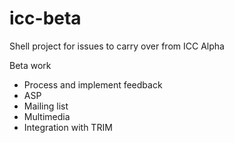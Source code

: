 icc-beta
========

Shell project for issues to carry over from ICC Alpha


Beta work
- Process and implement feedback 
- ASP
- Mailing list
- Multimedia
- Integration with TRIM

